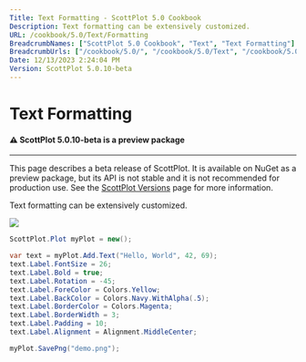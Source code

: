 ```yaml
---
Title: Text Formatting - ScottPlot 5.0 Cookbook
Description: Text formatting can be extensively customized.
URL: /cookbook/5.0/Text/Formatting
BreadcrumbNames: ["ScottPlot 5.0 Cookbook", "Text", "Text Formatting"]
BreadcrumbUrls: ["/cookbook/5.0/", "/cookbook/5.0/Text", "/cookbook/5.0/Text/Formatting"]
Date: 12/13/2023 2:24:04 PM
Version: ScottPlot 5.0.10-beta
---
```


# Text Formatting



<div class='alert alert-warning' role='alert'><h4 class='alert-heading py-0 my-0'>⚠️ ScottPlot 5.0.10-beta is a preview package</h4><hr /><p class='mb-0'><span class='fw-semibold'>This page describes a beta release of ScottPlot.</span> It is available on NuGet as a preview package, but its API is not stable and it is not recommended for production use. See the <a href='https://scottplot.net/versions/'>ScottPlot Versions</a> page for more information. </p></div>



Text formatting can be extensively customized.

[![](/cookbook/5.0/images/Formatting.png)](/cookbook/5.0/images/Formatting.png)

```cs
ScottPlot.Plot myPlot = new();

var text = myPlot.Add.Text("Hello, World", 42, 69);
text.Label.FontSize = 26;
text.Label.Bold = true;
text.Label.Rotation = -45;
text.Label.ForeColor = Colors.Yellow;
text.Label.BackColor = Colors.Navy.WithAlpha(.5);
text.Label.BorderColor = Colors.Magenta;
text.Label.BorderWidth = 3;
text.Label.Padding = 10;
text.Label.Alignment = Alignment.MiddleCenter;

myPlot.SavePng("demo.png");

```

